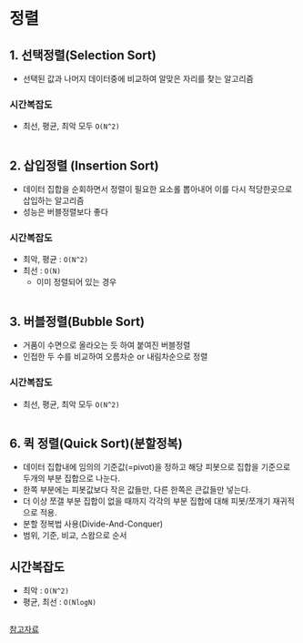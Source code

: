 # 정렬

## 1. 선택정렬(Selection Sort)
- 선택된 값과 나머지 데이터중에 비교하여 알맞은 자리를 찾는 알고리즘

### 시간복잡도
- 최선, 평균, 최악 모두 `O(N^2)`

<img scr="https://user-images.githubusercontent.com/59866819/170263121-f94d8b4d-d890-4fec-b9d0-862c836ea06a.gif">

## 2. 삽입정렬 (Insertion Sort)
- 데이터 집합을 순회하면서 정렬이 필요한 요소롤 뽑아내어 이를 다시 적당한곳으로 삽입하는 알고리즘
- 성능은 버블정렬보다 좋다

### 시간복잡도
- 최악, 평균 : `O(N^2)`
- 최선 : `O(N)`
  - 이미 정렬되어 있는 경우

<img scr="https://user-images.githubusercontent.com/59866819/170263125-6fd5696c-4ce2-48fb-b05f-38a48ce29f20.gif">


## 3. 버블정렬(Bubble Sort)
- 거품이 수면으로 올라오는 듯 하여 붙여진 버블정렬
- 인접한 두 수를 비교하여 오름차순 or 내림차순으로 정렬

### 시간복잡도
- 최선, 평균, 최악 모두 `O(N^2)`

<img scr="https://user-images.githubusercontent.com/59866819/170263131-712f5476-1d83-4077-a203-ec6cb47af0d3.gif">

## 6. 퀵 정렬(Quick Sort)(분할정복)
- 데이터 집합내에 임의의 기준값(=pivot)을 정하고 해당 피봇으로 집합을 기준으로 두개의 부분 집합으로 나눈다.
- 한쪽 부분에는 피봇값보다 작은 값들만, 다른 한쪽은 큰값들만 넣는다.
- 더 이상 쪼갤 부분 집합이 없을 때까지 각각의 부분 집합에 대해 피봇/쪼개기 재귀적으로 적용.
- 분할 정복법 사용(Divide-And-Conquer)
- 범위, 기준, 비교, 스왑으로 순서

## 시간복잡도
- 최악 : `O(N^2)`
- 평균, 최선 : `O(NlogN)`

<img scr="https://user-images.githubusercontent.com/59866819/170263137-8cfa2bf7-e5e3-40aa-b4a6-2196bd1ee3d8.gif">

[참고자료](https://hyo-ue4study.tistory.com/68)
